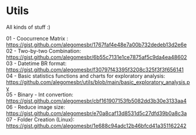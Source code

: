 # Utils
All kinds of stuff :)

01 - Coocurrence Matrix : https://gist.github.com/alegomesbr/1767faf4e48e7a00b732dedeb13d2e6e <br>
02 - Two-by-two Combination: https://gist.github.com/alegomesbr/6b55c7131e1ce7875af5c9da4ea48602 <br>
03 - Datetime BR format: https://gist.github.com/alegomesbr/f30797f43395f3208c325f3f3f656141 <br>
04 - Basic statistics functions and charts for exploratory analysis: https://github.com/alegomesbr/utils/blob/main/basic_exploratory_analysis.py <br>
05 - Binary - Int convertion: https://gist.github.com/alegomesbr/cbf161907153fb5082dd3b30e3133aa4 <br>
06 - Reduce image size: https://gist.github.com/alegomesbr/e70a8caf13d8531d5c27dfd39b0a8c3a <br>
07 - Folder Creation (Linux): https://gist.github.com/alegomesbr/1e688c94adc12b46bfcd41a351162242 <br>
